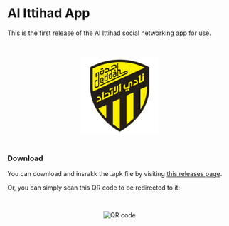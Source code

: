 # Al Ittihad App
This is the first release of the Al Ittihad social networking app for use.

<br>

<p align="center">
<img width="175px" src="white_no_bg_big.png" alt="Al Ittihad Logo" /
</p>

<br>


<br>

### Download

You can download and insrakk the .apk file by visiting [this releases page](https://github.com/Saudi-Arabia-Teams/Al-Ittihad/releases/tag/v0.8.5).

Or, you can simply scan this QR code to be redirected to it:

<br>

<p align="center">
<img width="300px" src="https://github.com/Saudi-Arabia-Teams/Al-Ittihad/assets/25140579/e4cbcecd-7dc8-498b-bf64-f9418546a3e2" alt="QR code" /
</p>

